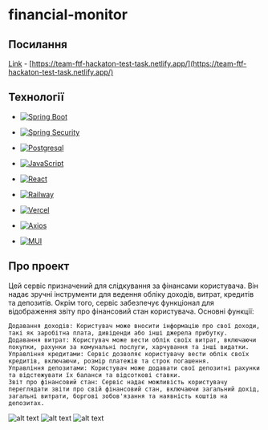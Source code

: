 # financial-monitor

## Посилання

[Link](https://team-ftf-hackaton-test-task.netlify.app/) - [https://team-ftf-hackaton-test-task.netlify.app/](https://team-ftf-hackaton-test-task.netlify.app/)

## Технології


* [![Spring Boot][Spring-boot.io]][SpringBoot-url]
* [![Spring Security][Spring-security.io]][SpringSecurity-url]
* [![Postgresql][Postgresql.org]][Postgresql-url]
* [![JavaScript][JavaScript.io]][JavaScript-url]
* [![React][React.org]][React-url]
* [![Railway][Railway.io]][Railway-url]
* [![Vercel][Vercel.io]][Vercel-url]
* [![Axios][Axios.io]][Axios-url]

* [![MUI][MUI.io]][MUI-url]

## Про проект

Цей сервіс призначений для слідкування за фінансами користувача. Він надає зручні інструменти для ведення обліку доходів, витрат, кредитів та депозитів. Окрім того, сервіс забезпечує функціонал для відображення звіту про фінансовий стан користувача.
Основні функції:

    Додавання доходів: Користувач може вносити інформацію про свої доходи, такі як заробітна плата, дивіденди або інші джерела прибутку.
    Додавання витрат: Користувач може вести облік своїх витрат, включаючи покупки, рахунки за комунальні послуги, харчування та інші видатки.
    Управління кредитами: Сервіс дозволяє користувачу вести облік своїх кредитів, включаючи, розмір платежів та строк погашення.
    Управління депозитами: Користувач може додавати свої депозитні рахунки та відстежувати їх баланси та відсоткові ставки.
    Звіт про фінансовий стан: Сервіс надає можливість користувачу переглядати звіти про свій фінансовий стан, включаючи загальний дохід, загальні витрати, боргові зобов'язання та наявність коштів на депозитах.

![alt text](https://i.imgur.com/EwAgSoa.png)
![alt text](https://i.imgur.com/VdQSbjt.png)
![alt text](https://i.imgur.com/JtQc43l.png)


[Spring-boot.io]: https://img.shields.io/badge/Spring%20Boot-6DB33F?style=for-the-badge&logo=springboot&logoColor=white 
[SpringBoot-url]: https://spring.io/projects/spring-boot
[Postgresql.org]: https://img.shields.io/badge/Postgresql-4169E1?style=for-the-badge&logo=postgresql&logoColor=white 
[Postgresql-url]: https://postgresql.org
[React.org]: https://img.shields.io/badge/React-61DAFB?style=for-the-badge&logo=react&logoColor=black
[React-url]: https://reactjs.org
[Railway.io]: https://img.shields.io/badge/Railway-FF0000?style=for-the-badge&logo=railway&logoColor=white
[Railway-url]: https://railway.app
[JavaScript.io]: https://img.shields.io/badge/JavaScript-F7DF1E?style=for-the-badge&logo=javascript&logoColor=black
[JavaScript-url]: https://www.javascript.com
[Vercel.io]: https://img.shields.io/badge/Vercel-000000?style=for-the-badge&logo=vercel&logoColor=white
[Vercel-url]: https://vercel.com
[MUI.io]: https://img.shields.io/badge/MUI-0081CB?style=for-the-badge&logo=material-ui&logoColor=white
[MUI-url]: https://mui.com
[Spring-security.io]: https://img.shields.io/badge/Spring%20Security-6DB33F?style=for-the-badge&logo=springboot&logoColor=white
[SpringSecurity-url]: https://spring.io/projects/spring-security
[Axios.io]: https://img.shields.io/badge/Axios-61DAFB?style=for-the-badge&logo=axios&logoColor=black
[Axios-url]: https://axios-http.com

```